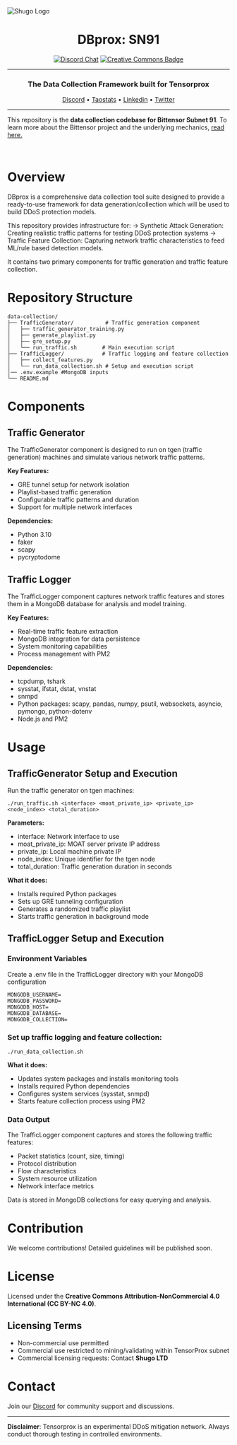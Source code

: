 
<picture>
    <source srcset="./assets/shugo_white.png" media="(prefers-color-scheme: dark)">
    <source srcset="./assets/shugo_black.png" media="(prefers-color-scheme: light)">
    <img src="./assets/shugo_black.png" alt="Shugo Logo">
</picture>



<div align="center">

# **DBprox: SN91** <!-- omit in toc -->
[![Discord Chat](https://img.shields.io/discord/308323056592486420.svg)](https://discord.gg/bittensor)
[![Creative Commons Badge](https://img.shields.io/badge/Creative%20Commons-ED592F?logo=creativecommons&logoColor=fff&style=for-the-badge)](https://creativecommons.org/licenses/by-nc/4.0/deed.en)

---

### The Data Collection Framework built for Tensorprox <!-- omit in toc -->

[Discord](https://discord.gg/bittensor) • [Taostats](https://taostats.io/) • [Linkedin](https://www.linkedin.com/company/105804417/admin/dashboard/) • [Twitter](https://x.com/shugoio)

</div>

---

This repository is the **data collection codebase for Bittensor Subnet 91**. To learn more about the Bittensor project and the underlying mechanics, [read here.](https://docs.bittensor.com/)

<br/>
<div align="left">

# Overview

DBprox is a comprehensive data collection tool suite designed to provide a ready-to-use framework for data generation/collection which will be used to build DDoS protection models. 

This repository provides infrastructure for:
    -> Synthetic Attack Generation: Creating realistic traffic patterns for testing DDoS protection systems
    -> Traffic Feature Collection: Capturing network traffic characteristics to feed ML/rule based detection models.

It contains two primary components for traffic generation and traffic feature collection.

# Repository Structure

```
data-collection/
├── TrafficGenerator/          # Traffic generation component
│   ├── traffic_generator_training.py
│   ├── generate_playlist.py
│   ├── gre_setup.py
│   └── run_traffic.sh        # Main execution script
├── TrafficLogger/            # Traffic logging and feature collection
│   ├── collect_features.py
│   └── run_data_collection.sh # Setup and execution script
│── .env.example #MongoDB inputs
└── README.md
```

# Components

## Traffic Generator

The TrafficGenerator component is designed to run on tgen (traffic generation) machines and simulate various network traffic patterns.

**Key Features:**

* GRE tunnel setup for network isolation  
* Playlist-based traffic generation  
* Configurable traffic patterns and duration  
* Support for multiple network interfaces 

**Dependencies:**

- Python 3.10
- faker
- scapy
- pycryptodome

## Traffic Logger

The TrafficLogger component captures network traffic features and stores them in a MongoDB database for analysis and model training.

**Key Features:**

* Real-time traffic feature extraction
* MongoDB integration for data persistence
* System monitoring capabilities
* Process management with PM2

**Dependencies:**

- tcpdump, tshark
- sysstat, ifstat, dstat, vnstat
- snmpd
- Python packages: scapy, pandas, numpy, psutil, websockets, asyncio, pymongo, python-dotenv
- Node.js and PM2

# Usage

## TrafficGenerator Setup and Execution

Run the traffic generator on tgen machines:

```
./run_traffic.sh <interface> <moat_private_ip> <private_ip> <node_index> <total_duration>
```

**Parameters:**

- interface: Network interface to use
- moat_private_ip: MOAT server private IP address
- private_ip: Local machine private IP
- node_index: Unique identifier for the tgen node
- total_duration: Traffic generation duration in seconds

**What it does:**

* Installs required Python packages
* Sets up GRE tunneling configuration
* Generates a randomized traffic playlist
* Starts traffic generation in background mode

## TrafficLogger Setup and Execution

### Environment Variables
Create a .env file in the TrafficLogger directory with your MongoDB configuration

```
MONGODB_USERNAME=
MONGODB_PASSWORD=
MONGODB_HOST=
MONGODB_DATABASE=
MONGODB_COLLECTION=
```

### Set up traffic logging and feature collection:

```
./run_data_collection.sh
```

**What it does:**

* Updates system packages and installs monitoring tools
* Installs required Python dependencies
* Configures system services (sysstat, snmpd)
* Starts feature collection process using PM2

### Data Output

The TrafficLogger component captures and stores the following traffic features:

* Packet statistics (count, size, timing)
* Protocol distribution
* Flow characteristics
* System resource utilization
* Network interface metrics

Data is stored in MongoDB collections for easy querying and analysis.

# Contribution

We welcome contributions! Detailed guidelines will be published soon.

# License

Licensed under the **Creative Commons Attribution-NonCommercial 4.0 International (CC BY-NC 4.0)**.

## Licensing Terms
- Non-commercial use permitted
- Commercial use restricted to mining/validating within TensorProx subnet
- Commercial licensing requests: Contact **Shugo LTD**

# Contact

Join our [Discord](https://discord.gg/bittensor) for community support and discussions.

---

**Disclaimer**: Tensorprox is an experimental DDoS mitigation network. Always conduct thorough testing in controlled environments.